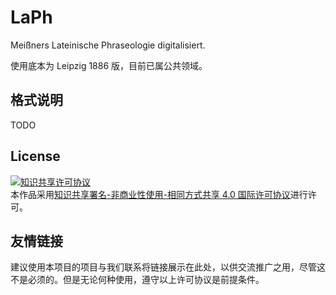 # LaPh
Meißners Lateinische Phraseologie digitalisiert.

使用底本为 Leipzig 1886 版，目前已属公共领域。

## 格式说明
TODO

## License
<a rel="license" href="http://creativecommons.org/licenses/by-nc-sa/4.0/"><img alt="知识共享许可协议" style="border-width:0" src="https://i.creativecommons.org/l/by-nc-sa/4.0/88x31.png" /></a><br />本作品采用<a rel="license" href="http://creativecommons.org/licenses/by-nc-sa/4.0/">知识共享署名-非商业性使用-相同方式共享 4.0 国际许可协议</a>进行许可。

## 友情链接
建议使用本项目的项目与我们联系将链接展示在此处，以供交流推广之用，尽管这不是必须的。但是无论何种使用，遵守以上许可协议是前提条件。
